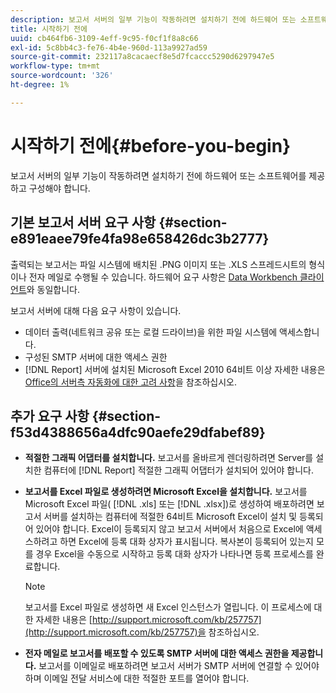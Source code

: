 ```yaml
---
description: 보고서 서버의 일부 기능이 작동하려면 설치하기 전에 하드웨어 또는 소프트웨어를 제공하고 구성해야 합니다.
title: 시작하기 전에
uuid: cb464fb6-3109-4eff-9c95-f0cf1f8a8c66
exl-id: 5c8bb4c3-fe76-4b4e-960d-113a9927ad59
source-git-commit: 232117a8cacaecf8e5d7fcaccc5290d6297947e5
workflow-type: tm+mt
source-wordcount: '326'
ht-degree: 1%

---
```


# 시작하기 전에{#before-you-begin}

보고서 서버의 일부 기능이 작동하려면 설치하기 전에 하드웨어 또는 소프트웨어를 제공하고 구성해야 합니다.

## 기본 보고서 서버 요구 사항 {#section-e891eaee79fe4fa98e658426dc3b2777}

출력되는 보고서는 파일 시스템에 배치된 .PNG 이미지 또는 .XLS 스프레드시트의 형식이나 전자 메일로 수행될 수 있습니다. 하드웨어 요구 사항은 [Data Workbench 클라이언트](https://experienceleague.adobe.com/docs/data-workbench/using/install/c-data-workbench-client-install.html#Data_Workbench_Client_Minimum_System_Requirements)와 동일합니다.

보고서 서버에 대해 다음 요구 사항이 있습니다.

* 데이터 출력(네트워크 공유 또는 로컬 드라이브)을 위한 파일 시스템에 액세스합니다.
* 구성된 SMTP 서버에 대한 액세스 권한
* [!DNL Report] 서버에 설치된 Microsoft Excel 2010 64비트 이상 자세한 내용은 [Office의 서버측 자동화에 대한 고려 사항](http://support.microsoft.com/kb/257757)을 참조하십시오.

## 추가 요구 사항 {#section-f53d4388656a4dfc90aefe29dfabef89}

* **적절한 그래픽 어댑터를 설치합니다.** 보고서를 올바르게 렌더링하려면 Server를 설치한 컴퓨터에  [!DNL Report] 적절한 그래픽 어댑터가 설치되어 있어야 합니다.

* **보고서를 Excel 파일로 생성하려면 Microsoft Excel을 설치합니다.** 보고서를 Microsoft Excel 파일(  [!DNL .xls] 또는  [!DNL .xlsx])로 생성하여 배포하려면 보고서 서버를 설치하는 컴퓨터에 적절한 64비트 Microsoft Excel이 설치 및 등록되어 있어야 합니다. Excel이 등록되지 않고 보고서 서버에서 처음으로 Excel에 액세스하려고 하면 Excel에 등록 대화 상자가 표시됩니다. 복사본이 등록되어 있는지 모를 경우 Excel을 수동으로 시작하고 등록 대화 상자가 나타나면 등록 프로세스를 완료합니다.

   >[!NOTE]
   >
   >보고서를 Excel 파일로 생성하면 새 Excel 인스턴스가 열립니다. 이 프로세스에 대한 자세한 내용은 [http://support.microsoft.com/kb/257757](http://support.microsoft.com/kb/257757)을 참조하십시오.

* **전자 메일로 보고서를 배포할 수 있도록 SMTP 서버에 대한 액세스 권한을 제공합니다.** 보고서를 이메일로 배포하려면 보고서 서버가 SMTP 서버에 연결할 수 있어야 하며 이메일 전달 서비스에 대한 적절한 포트를 열어야 합니다.

